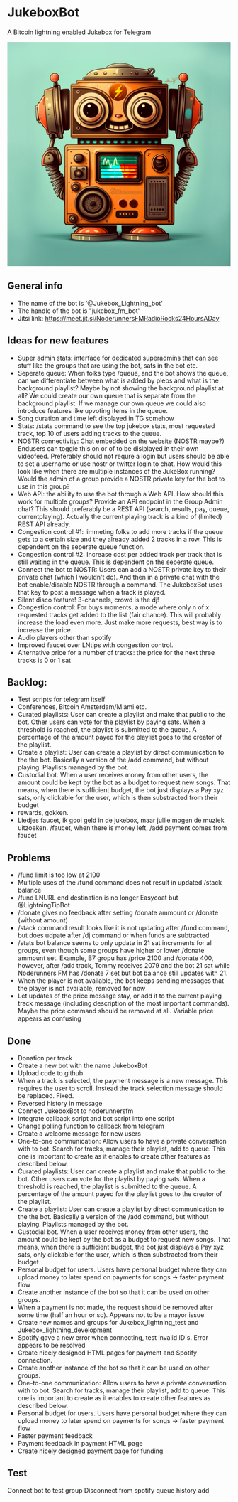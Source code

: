 # JukeboxBot
A Bitcoin lightning enabled Jukebox for Telegram

![](assets/20230307-Bot-logo-new.jpg)

## General info
 - The name of the bot is '@Jukebox_Lightning_bot'
 - The handle of the bot is "jukebox_fm_bot'
 - Jitsi link: https://meet.jit.si/NoderunnersFMRadioRocks24HoursADay

## Ideas for new features
 - Super admin stats: interface for dedicated superadmins that can see stuff like the groups that are using the bot, sats in the bot etc. 
 - Seperate queue: When folks type /queue, and the bot shows the queue, can we differentiate between what is added by plebs and what is the background playlist? Maybe by not showing the background playlist at all? We could create our own queue that is separate from the background playlist. If we manage our own queue we could also introduce features like upvoting items in the queue. 
- Song duration and time left displayed in TG somehow
- Stats: /stats command to see the top jukebox stats, most requested track, top 10 of users adding tracks to the queue. 
 - NOSTR connectivity: Chat embedded on the website (NOSTR maybe?) Endusers can toggle this on or of to be dislplayed in their own videofeed. Preferably should not requre a login but users should be able to set a username or use nostr or twitter login to chat. How would this look like when there are multiple instances of the JukeBox running? Would the admin of a group provide a NOSTR private key for the bot to use in this group?
 - Web API: the ability to use the bot through a Web API. How should this work for multiple groups? Provide an API endpoint in the Group Admin chat? This should preferably be a REST API (search, results, pay, queue, currentplaying). Actually the current playing track is a kind of (limited) REST API already.
 - Congestion control #1: limmeting folks to add more tracks if the queue gets to a certain size and they already added 2 tracks in a row. This is dependent on the seperate queue function.  
 - Congestion control #2: Increase cost per added track per track that is still waiting in the queue. This is dependent on the seperate queue. 
 - Connect the bot to NOSTR: Users can add a NOSTR private key to their private chat (which I wouldn't do). And then in a private chat with the bot enable/disable NOSTR through a command. The JukeboxBot uses that key to post a message when a track is played.  
 - Silent disco feature! 3-channels, crowd is the dj! 
 - Congestion control: For buys moments, a mode where only n of x requested tracks get added to the list (fair chance). This will probably increase the load even more. Just make more requests, best way is to increase the price. 
 - Audio players other than spotify
 - Improved faucet over LNtips with congestion control.
 - Alternative price for a number of tracks: the price for the next three tracks is 0 or 1 sat 

 ## Backlog:
 - Test scripts for telegram itself
 - Conferences, Bitcoin Amsterdam/Miami etc. 
 - Curated playlists: User can create a playlist and make that public to the bot. Other users can vote for the playlist by paying sats. When a threshold is reached, the playlist is submitted to the queue. A percentage of the amount payed for the playlist goes to the creator of the playlist. 
 - Create a playlist: User can create a playlist by direct communication to the the bot. Basically a version of the /add command, but without playing. Playlists managed by the bot. 
 - Custodial bot. When a user receives money from other users, the amount could be kept by the bot as a budget to request new songs. That means, when there is sufficient budget, the bot just displays a Pay xyz sats, only clickable for the user, which is then substracted from their budget
 - rewards, gokken.
 - Liedjes faucet, ik gooi geld in de jukebox, maar jullie mogen de muziek uitzoeken. /faucet, when there is money left, /add payment comes from faucet 

## Problems
  - /fund limit is too low at 2100
  - Multiple uses of the /fund command does not result in updated /stack balance
  - /fund LNURL end destination is no longer Easycoat but @LightningTipBot
  - /donate gives no feedback after setting /donate ammount or /donate (without amount)
  - /stack command result looks like it is not updating after /fund command, but does udpate after /dj command or when funds are subtracted
  - /stats bot balance seems to only update in 21 sat increments for all groups, even though some groups have higher or lower /donate ammount set. Example, B7 gropu has /price 2100 and /donate 400, however, after /add track, Tommy receives 2079 and the bot 21 sat while Noderunners FM has /donate 7 set but bot balance still updates with 21. 
  - When the player is not available, the bot keeps sending messages that the player is not available, removed for now  
  - Let updates of the price message stay, or add it to the current playing track message (including description of the most important commands). Maybe the price command should be removed at all. Variable price appears as confusing
  
## Done
 - Donation per track
 - Create a new bot with the name JukeboxBot
 - Upload code to github 
 - When a track is selected, the payment message is a new message. This requires the user to scroll. Instead the track selection message should be replaced. Fixed.
 - Reversed history in message
 - Connect JukeboxBot to noderunnersfm
 - Integrate callback script and bot script into one script
 - Change polling function to callback from telegram
 - Create a welcome message for new users
 - One-to-one communication: Allow users to have a private conversation with to bot. Search for tracks, manage their playlist, add to queue. This one is important to create as it enables to create other features as described below. 
 - Curated playlists: User can create a playlist and make that public to the bot. Other users can vote for the playlist by paying sats. When a threshold is reached, the playlist is submitted to the queue. A percentage of the amount payed for the playlist goes to the creator of the playlist. 
 - Create a playlist: User can create a playlist by direct communication to the the bot. Basically a version of the /add command, but without playing. Playlists managed by the bot. 
 - Custodial bot. When a user receives money from other users, the amount could be kept by the bot as a budget to request new songs. That means, when there is sufficient budget, the bot just displays a Pay xyz sats, only clickable for the user, which is then substracted from their budget
 - Personal budget for users. Users have personal budget where they can upload money to later spend on payments for songs -> faster payment flow
 - Create another instance of the bot so that it can be used on other groups. 
 - When a payment is not made, the request should be removed after some time (half an hour or so). Appears not to be a mayor issue
 - Create new names and groups for Jukebox_lightning_test and Jukebox_lightning_development
 - Spotify gave a new error when connecting, test invalid ID's. Error appears to be resolved
 - Create nicely designed HTML pages for payment and Spotify connection.
 - Create another instance of the bot so that it can be used on other groups. 
 - One-to-one communication: Allow users to have a private conversation with to bot. Search for tracks, manage their playlist, add to queue. This one is important to create as it enables to create other features as described below. 
 - Personal budget for users. Users have personal budget where they can upload money to later spend on payments for songs -> faster payment flow
 - Faster payment feedback
 - Payment feedback in payment HTML page
 - Create nicely designed payment page for funding

## Test

Connect bot to test group
Disconnect from spotify
queue
history
add

